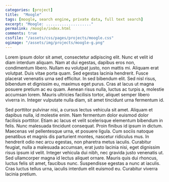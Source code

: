 ```yaml
---
categories: [project]
title:  "Moogle"
tags: [moogle, search engine, private data, full text search]
excerpt: "Moogle: ...................."
permalink: /moogle/index.html
comments: true
cssfile: "/assets/css/pages/projects/moogle.css"
ogimage: "/assets/img/projects/moogle-g.png"
---
```


Lorem ipsum dolor sit amet, consectetur adipiscing elit. Nunc et velit id diam interdum aliquam. Nam at dui egestas, dapibus eros non, condimentum libero. Nullam eu volutpat justo, non mattis mi. Aliquam erat volutpat. Duis vitae porta quam. Sed egestas lacinia hendrerit. Fusce placerat venenatis urna sed efficitur. In sed bibendum elit. Sed nisl risus, bibendum et dignissim eu, maximus eget purus. Cras at lacus ut magna posuere pretium ac eu quam. Aenean risus nulla, luctus ac turpis a, molestie accumsan lorem. Mauris ultricies facilisis tortor, aliquet semper libero viverra in. Integer vulputate nulla diam, sit amet tincidunt urna fermentum id.

Sed porttitor pulvinar nisi, a cursus lectus vehicula sit amet. Aliquam et dapibus nulla, id molestie enim. Nam fermentum dolor euismod dolor facilisis porttitor. Etiam ac lacus et velit scelerisque elementum bibendum in felis. Nunc malesuada tincidunt consequat. Proin finibus id ipsum in dictum. Maecenas vel pellentesque urna, et posuere ligula. Cum sociis natoque penatibus et magnis dis parturient montes, nascetur ridiculus mus. In hendrerit odio nec arcu egestas, non pharetra metus iaculis. Curabitur feugiat, nulla a malesuada accumsan, erat justo lacinia nisi, eget dignissim risus ipsum id velit. Integer vehicula dui nibh, nec gravida justo venenatis ut. Sed ullamcorper magna id lectus aliquet ornare. Mauris quis dui rhoncus, luctus felis sit amet, faucibus nunc. Suspendisse egestas a nunc at iaculis. Cras luctus tellus urna, iaculis interdum elit euismod eu. Curabitur viverra lacinia pretium.
